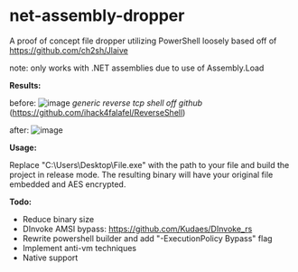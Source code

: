 # net-assembly-dropper
A proof of concept file dropper utilizing PowerShell loosely based off of https://github.com/ch2sh/Jlaive 

note: only works with .NET assemblies due to use of Assembly.Load

**Results:**

before: ![image](https://user-images.githubusercontent.com/42078529/169199884-6b8f7605-db08-435d-82ca-4935b1d86a79.png)
*generic reverse tcp shell off github* (https://github.com/ihack4falafel/ReverseShell)

after: ![image](https://user-images.githubusercontent.com/42078529/169199902-304cef2c-fa87-4c4a-a7e1-85f9529cfd40.png)



**Usage:**

Replace "C:\\Users\\Desktop\\File.exe" with the path to your file and build the project in release mode. The resulting binary will have your original file embedded and AES encrypted.


**Todo:**
- Reduce binary size
- DInvoke AMSI bypass: https://github.com/Kudaes/DInvoke_rs 
- Rewrite powershell builder and add "-ExecutionPolicy Bypass" flag
- Implement anti-vm techniques
- Native support
